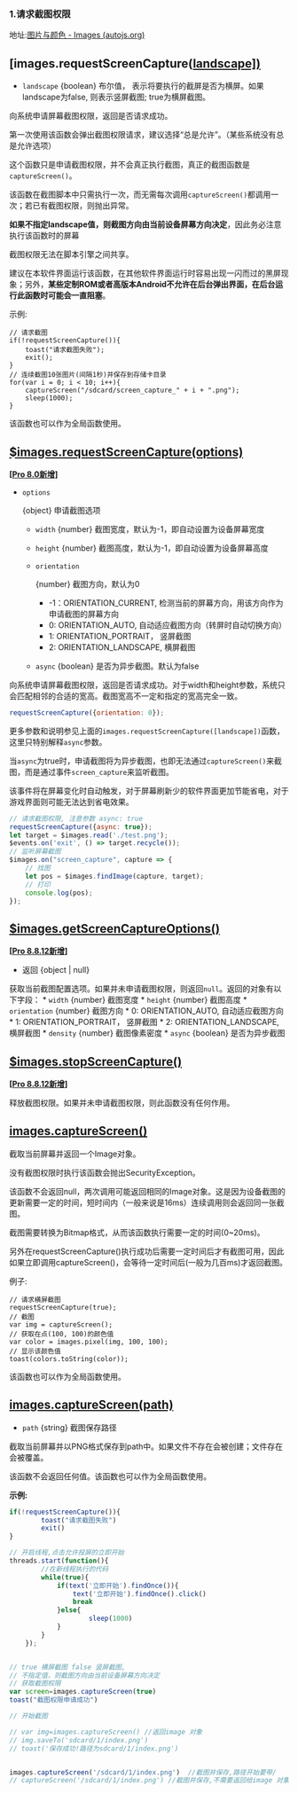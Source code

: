 ### 1.请求截图权限

地址:[图片与颜色 - Images (autojs.org)](https://pro.autojs.org/docs/#/zh-cn/images?id=imagesrequestscreencapturelandscape)

## [images.requestScreenCapture([landscape\])](https://pro.autojs.org/docs/#/zh-cn/images?id=imagesrequestscreencapturelandscape)

- `landscape` {boolean} 布尔值， 表示将要执行的截屏是否为横屏。如果landscape为false, 则表示竖屏截图; true为横屏截图。

向系统申请屏幕截图权限，返回是否请求成功。

第一次使用该函数会弹出截图权限请求，建议选择“总是允许”。（某些系统没有总是允许选项）

这个函数只是申请截图权限，并不会真正执行截图，真正的截图函数是`captureScreen()`。

该函数在截图脚本中只需执行一次，而无需每次调用`captureScreen()`都调用一次；若已有截图权限，则抛出异常。

**如果不指定landscape值，则截图方向由当前设备屏幕方向决定**，因此务必注意执行该函数时的屏幕

截图权限无法在脚本引擎之间共享。

建议在本软件界面运行该函数，在其他软件界面运行时容易出现一闪而过的黑屏现象；另外，**某些定制ROM或者高版本Android不允许在后台弹出界面，在后台运行此函数时可能会一直阻塞**。

示例:

```
// 请求截图
if(!requestScreenCapture()){
    toast("请求截图失败");
    exit();
}
// 连续截图10张图片(间隔1秒)并保存到存储卡目录
for(var i = 0; i < 10; i++){
    captureScreen("/sdcard/screen_capture_" + i + ".png");
    sleep(1000);
}
```

该函数也可以作为全局函数使用。

## [$images.requestScreenCapture(options)](https://pro.autojs.org/docs/#/zh-cn/images?id=imagesrequestscreencaptureoptions)

**[[Pro 8.0新增](https://pro.autojs.org/)]**

- ```
  options
  ```

   

  {object} 申请截图选项

  - `width` {number} 截图宽度，默认为-1，即自动设置为设备屏幕宽度

  - `height` {number} 截图高度，默认为-1，即自动设置为设备屏幕高度

  - ```
    orientation
    ```

     

    {number} 截图方向，默认为0

    - -1：ORIENTATION_CURRENT, 检测当前的屏幕方向，用该方向作为申请截图的屏幕方向
    - 0: ORIENTATION_AUTO, 自动适应截图方向（转屏时自动切换方向）
    - 1: ORIENTATION_PORTRAIT， 竖屏截图
    - 2: ORIENTATION_LANDSCAPE, 横屏截图

  - `async` {boolean} 是否为异步截图。默认为false

向系统申请屏幕截图权限，返回是否请求成功。对于width和height参数，系统只会匹配相邻的合适的宽高。截图宽高不一定和指定的宽高完全一致。

```javascript
requestScreenCapture({orientation: 0});
```

更多参数和说明参见上面的`images.requestScreenCapture([landscape])`函数，这里只特别解释`async`参数。

当`async`为true时，申请截图将为异步截图，也即无法通过`captureScreen()`来截图，而是通过事件`screen_capture`来监听截图。

该事件将在屏幕变化时自动触发，对于屏幕刷新少的软件界面更加节能省电，对于游戏界面则可能无法达到省电效果。

```javascript
// 请求截图权限, 注意参数 async: true
requestScreenCapture({async: true});
let target = $images.read('./test.png');
$events.on('exit', () => target.recycle());
// 监听屏幕截图
$images.on("screen_capture", capture => {
    // 找图
    let pos = $images.findImage(capture, target);
    // 打印
    console.log(pos);
});
```

## [$images.getScreenCaptureOptions()](https://pro.autojs.org/docs/#/zh-cn/images?id=imagesgetscreencaptureoptions)

**[[Pro 8.8.12新增](https://pro.autojs.org/)]**

- 返回 {object | null}

获取当前截图配置选项。如果并未申请截图权限，则返回`null`。返回的对象有以下字段： * `width` {number} 截图宽度 * `height` {number} 截图高度 * `orientation` {number} 截图方向 * 0: ORIENTATION_AUTO, 自动适应截图方向 * 1: ORIENTATION_PORTRAIT， 竖屏截图 * 2: ORIENTATION_LANDSCAPE, 横屏截图 * `density` {number} 截图像素密度 * `async` {boolean} 是否为异步截图

## [$images.stopScreenCapture()](https://pro.autojs.org/docs/#/zh-cn/images?id=imagesstopscreencapture)

**[[Pro 8.8.12新增](https://pro.autojs.org/)]**

释放截图权限。如果并未申请截图权限，则此函数没有任何作用。

## [images.captureScreen()](https://pro.autojs.org/docs/#/zh-cn/images?id=imagescapturescreen)

截取当前屏幕并返回一个Image对象。

没有截图权限时执行该函数会抛出SecurityException。

该函数不会返回null，两次调用可能返回相同的Image对象。这是因为设备截图的更新需要一定的时间，短时间内（一般来说是16ms）连续调用则会返回同一张截图。

截图需要转换为Bitmap格式，从而该函数执行需要一定的时间(0~20ms)。

另外在requestScreenCapture()执行成功后需要一定时间后才有截图可用，因此如果立即调用captureScreen()，会等待一定时间后(一般为几百ms)才返回截图。

例子:

```
// 请求横屏截图
requestScreenCapture(true);
// 截图
var img = captureScreen();
// 获取在点(100, 100)的颜色值
var color = images.pixel(img, 100, 100);
// 显示该颜色值
toast(colors.toString(color));
```

该函数也可以作为全局函数使用。

## [images.captureScreen(path)](https://pro.autojs.org/docs/#/zh-cn/images?id=imagescapturescreenpath)

- `path` {string} 截图保存路径

截取当前屏幕并以PNG格式保存到path中。如果文件不存在会被创建；文件存在会被覆盖。

该函数不会返回任何值。该函数也可以作为全局函数使用。

**示例:**

```js
if(!requestScreenCapture()){
        toast("请求截图失败")
        exit()
}

// 开启线程,点击允许投屏的立即开始
threads.start(function(){
        //在新线程执行的代码
        while(true){
            if(text('立即开始').findOnce()){
                text('立即开始').findOnce().click()
                break
            }else{
                    sleep(1000) 
            }
        }
    });


// true 横屏截图 false 竖屏截图,
// 不指定值，则截图方向由当前设备屏幕方向决定
// 获取截图权限
var screen=images.captureScreen(true)
toast("截图权限申请成功")

// 开始截图

// var img=images.captureScreen() //返回image 对象
// img.saveTo('sdcard/1/index.png')
// toast('保存成功!路径为sdcard/1/index.png')


images.captureScreen('/sdcard/1/index.png')  //截图并保存,路径开始要带/
// captureScreen('/sdcard/1/index.png') //截图并保存,不需要返回给image 对象,路径开始要带/
```

